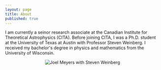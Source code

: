 ```yaml
---
layout: page
title: About
published: true
---
```

I am currently a seinor research associate at the Canadian Institute for Theoretical Astrophysics (CITA).  Before joining CITA, I was a Ph.D. student at the University of Texas at Austin with Professor Steven Weinberg.  I received my bachelor's degree in physics and mathematics from the University of Wisconsin.

<p align="center">
  <img src="{{site.baseurl}}/joel-weinberg.jpg" alt="Joel Meyers with Steven Weinberg"/>
</p>
